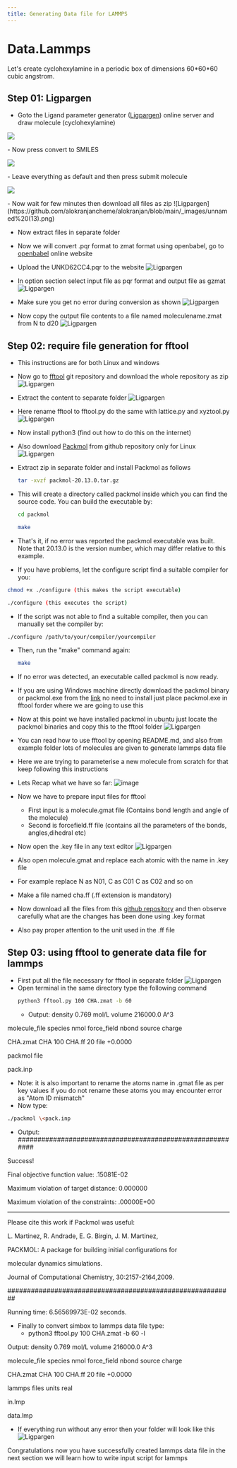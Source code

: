 ```yaml
---
title: Generating Data file for LAMMPS
---
```


# Data.Lammps

Let's create cyclohexylamine in a periodic box of dimensions 60\*60\*60 cubic angstrom.

## Step 01: Ligpargen

- Goto the Ligand parameter generator ([Ligpargen](http://zarbi.chem.yale.edu/ligpargen/moleculeDraw.html)) online server and draw molecule (cyclohexylamine)
<p align="left">
  <img src="https://github.com/alokranjancheme/alokranjan/blob/main/_images/unnamed%20(16).png" />
</p>
- Now press convert to SMILES
<p align="left">
  <img src="http://some_place.com/image.png](https://github.com/alokranjancheme/alokranjan/blob/main/_images/unnamed%20(15).png" />
</p>
- Leave everything as default and then press submit molecule
<p align="left">
  <img src="http://some_place.com/image.png](https://github.com/alokranjancheme/alokranjan/blob/main/_images/unnamed%20(14).png" />
</p>
- Now wait for few minutes then download all files as zip
![Ligpargen](https://github.com/alokranjancheme/alokranjan/blob/main/_images/unnamed%20(13).png)

- Now extract files in separate folder

- Now we will convert .pqr format to zmat format using openbabel, go to [openbabel](https://www.cheminfo.org/Chemistry/Cheminformatics/FormatConverter/index.html) online website
- Upload the UNKD62CC4.pqr to the website
![Ligpargen](https://github.com/alokranjancheme/alokranjan/blob/main/_images/unnamed%20(11).png)
- In option section select input file as pqr format and output file as gzmat
![Ligpargen](https://github.com/alokranjancheme/alokranjan/blob/main/_images/unnamed%20(10).png)
- Make sure you get no error during conversion as shown
![Ligpargen](https://github.com/alokranjancheme/alokranjan/blob/main/_images/unnamed%20(9).png)

- Now copy the output file contents to a file named moleculename.zmat from N to d20
![Ligpargen](https://github.com/alokranjancheme/alokranjan/blob/main/_images/unnamed%20(9).png)

## Step 02: require file generation for fftool

- This instructions are for both Linux and windows
- Now go to [fftool](https://github.com/paduagroup/fftool) git repository and download the whole repository as zip
![Ligpargen](https://github.com/alokranjancheme/alokranjan/blob/main/_images/unnamed%20(7).png)

- Extract the content to separate folder
![Ligpargen](https://github.com/alokranjancheme/alokranjan/blob/main/_images/unnamed%20(6).png)

- Here rename fftool to fftool.py do the same with lattice.py and xyztool.py
![Ligpargen](https://github.com/alokranjancheme/alokranjan/blob/main/_images/unnamed%20(5).png)

- Now install python3 (find out how to do this on the internet)
- Also download [Packmol](https://github.com/m3g/packmol) from github repository only for Linux
![Ligpargen](https://github.com/alokranjancheme/alokranjan/blob/main/_images/unnamed%20(21).png)

- Extract zip in separate folder and install Packmol as follows
  ```bash
  tar -xvzf packmol-20.13.0.tar.gz
  ```
- This will create a directory called packmol inside which you can find the source code. You can build the executable by:
  ```bash
  cd packmol
  ```
  ```bash
  make
  ```
- That's it, if no error was reported the packmol executable was built. Note that 20.13.0 is the version number, which may differ relative to this example.
- If you have problems, let the configure script find a suitable compiler for you:
 ```bash
 chmod +x ./configure (this makes the script executable)
 ```
  ```bash
  ./configure (this executes the script)
  ```
- If the script was not able to find a suitable compiler, then you can manually set the compiler by:
 ```bash
 ./configure /path/to/your/compiler/yourcompiler
 ```
- Then, run the "make" command again:
  ```bash 
  make
  ```
- If no error was detected, an executable called packmol is now ready.
- If you are using Windows machine directly download the packmol binary or packmol.exe from the [link](https://github.com/m3g/packmol/tree/gh-pages/docs/Windows_Binaries/20.3.3-Windows10-64bits) no need to install just place packmol.exe in fftool forder where we are going to use this
- Now at this point we have installed packmol in ubuntu just locate the packmol binaries and copy this to the fftool folder
![Ligpargen](https://github.com/alokranjancheme/alokranjan/blob/main/_images/unnamed%20(4).png)
- You can read how to use fftool by opening README.md, and also from example folder lots of molecules are given to generate lammps data file
- Here we are trying to parameterise a new molecule from scratch for that keep following this instructions
- Lets Recap what we have so far:
![image](https://user-images.githubusercontent.com/125783050/222965145-51c6be2f-3175-4e06-904f-2b61a0db3c4c.png)

- Now we have to prepare input files for fftool
  - First input is a molecule.gmat file (Contains bond length and angle of the molecule)
  - Second is forcefield.ff file (contains all the parameters of the bonds, angles,dihedral etc)
- Now open the .key file in any text editor
![Ligpargen](https://github.com/alokranjancheme/alokranjan/blob/main/_images/unnamed%20(12).png)

- Also open molecule.gmat and replace each atomic with the name in .key file
- For example replace N as N01, C as C01 C as C02 and so on
- Make a file named cha.ff (.ff extension is mandatory)
- Now download all the files from this [github repository](https://github.com/alokranjancheme/paramcyclohexylamine) and then observe carefully what are the changes has been done using .key format
- Also pay proper attention to the unit used in the .ff file

## Step 03: using fftool to generate data file for lammps

- First put all the file necessary for fftool in separate folder
![Ligpargen](https://github.com/alokranjancheme/alokranjan/blob/main/_images/unnamed%20(2).png)
- Open terminal in the same directory type the following command
  ```bash
  python3 fftool.py 100 CHA.zmat -b 60
  ```
  - Output: density 0.769 mol/L volume 216000.0 A^3

molecule\_file species nmol force\_field nbond source charge

CHA.zmat CHA 100 CHA.ff 20 file +0.0000

packmol file

pack.inp

- Note: it is also important to rename the atoms name in .gmat file as per key values if you do not rename these atoms you may encounter error as "Atom ID mismatch"
- Now type:

 ```bash
 ./packmol \<pack.inp
 ```
  - Output: ##########################################################

Success!

Final objective function value: .15081E-02

Maximum violation of target distance: 0.000000

Maximum violation of the constraints: .00000E+00

--------------------------------------------------------------------------------

Please cite this work if Packmol was useful:

L. Martinez, R. Andrade, E. G. Birgin, J. M. Martinez,

PACKMOL: A package for building initial configurations for

molecular dynamics simulations.

Journal of Computational Chemistry, 30:2157-2164,2009.

##########################################################

Running time: 6.56569973E-02 seconds.

- Finally to convert simbox to lammps data file type:
  - python3 fftool.py 100 CHA.zmat -b 60 -l

Output: density 0.769 mol/L volume 216000.0 A^3

molecule\_file species nmol force\_field nbond source charge

CHA.zmat CHA 100 CHA.ff 20 file +0.0000

lammps files units real

in.lmp

data.lmp

- If everything run without any error then your folder will look like this
![Ligpargen](https://github.com/alokranjancheme/alokranjan/blob/main/_images/unnamed%20(1).png)

Congratulations now you have successfully created lammps data file in the next section we will learn how to write input script for lammps
